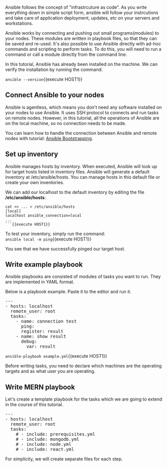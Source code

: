 Ansible follows the concept of "infrastrcuture as code". As you write everything down in simple script form, ansible will follow your instrcutions and take care of application deployment, updates, etc on your servers and workstations.

Ansible works by connecting and pushing out small programs(modules) to your nodes. These modules are written in playbook files, so that they can be saved and re-used. It's also possible to use Ansible directly with ad-hoc commands and scripting to perform tasks. To do this, you will need to run a command or call a module directly from the command line.

In this tutorial, Ansible has already been installed on the machine. We can verify the installation by running the command:

`ansible --version`{{execute HOST1}}

## Connect Ansible to your nodes

Ansible is agentless, which means you don't need any software installed on your nodes to use Ansible. It uses SSH protocol to connects and run tasks on remote nodes. However, in this tutorial, all the operations of Ansible are on the local machine, so no connection needs to be made.

You can learn how to handle the connection between Ansible and remote nodes with tutorial: [Ansible Bootstrapping](https://www.katacoda.com/oliverveits/scenarios/ansible-bootstrap).

## Set up inventory

Ansible manages hosts by inventory. When executed, Ansible will look up for target hosts listed in inventory files. Ansible will generate a default inventory at /etc/ansible/hosts. You can manage hosts in this default file or create your own inventories.

We can add our localhost to the default inventory by editing the file **/etc/ansible/hosts**:

```
cat << ... > /etc/ansible/hosts
[local]
localhost ansible_connection=local
...
```{{execute HOST1}}
```

To test your inventory, simply run the command:\
`ansible local -m ping`{{execute HOST1}}

You see that we have successfully pinged our target host.

## Write example playbook

Ansible playbooks are consisted of modules of tasks you want to run. They are implemented in YAML format. 

Below is a playbook example. Paste it to the editor and run it.

<pre class="file" data-filename="example.yml" data-target="replace">---
- hosts: localhost
  remote_user: root
  tasks:
    - name: connection test
      ping:
      register: result
    - name: show result
      debug:
        var: result
</pre>

`ansible-playbook example.yml`{{execute HOST1}}

Before writing tasks, you need to declare which machines are the operating targets and as what user you are operating.

## Write MERN playbook

Let's create a template playbook for the tasks which we are going to extend in the course of this tutorial.

<pre class="file" data-filename="mern.yml" data-target="replace">---
- hosts: localhost
  remote_user: root
  tasks:
    # - include: prerequisites.yml
    # - include: mongodb.yml
    # - include: node.yml  
    # - include: react.yml
</pre>

For simplicity, we will create separate files for each step.